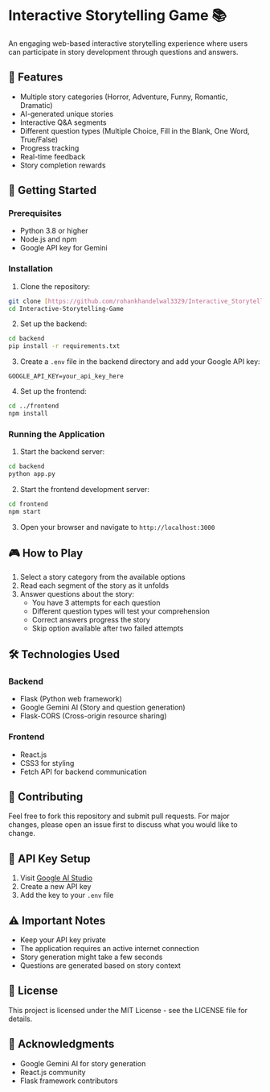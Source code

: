 # Interactive Storytelling Game 📚

An engaging web-based interactive storytelling experience where users can participate in story development through questions and answers.

## 🌟 Features

- Multiple story categories (Horror, Adventure, Funny, Romantic, Dramatic)
- AI-generated unique stories
- Interactive Q&A segments
- Different question types (Multiple Choice, Fill in the Blank, One Word, True/False)
- Progress tracking
- Real-time feedback
- Story completion rewards

## 🚀 Getting Started

### Prerequisites

- Python 3.8 or higher
- Node.js and npm
- Google API key for Gemini

### Installation

1. Clone the repository:
```bash
git clone [https://github.com/rohankhandelwal3329/Interactive_Storytelling_Game]
cd Interactive-Storytelling-Game
```

2. Set up the backend:
```bash
cd backend
pip install -r requirements.txt
```

3. Create a `.env` file in the backend directory and add your Google API key:
```
GOOGLE_API_KEY=your_api_key_here
```

4. Set up the frontend:
```bash
cd ../frontend
npm install
```

### Running the Application

1. Start the backend server:
```bash
cd backend
python app.py
```

2. Start the frontend development server:
```bash
cd frontend
npm start
```

3. Open your browser and navigate to `http://localhost:3000`

## 🎮 How to Play

1. Select a story category from the available options
2. Read each segment of the story as it unfolds
3. Answer questions about the story:
   - You have 3 attempts for each question
   - Different question types will test your comprehension
   - Correct answers progress the story
   - Skip option available after two failed attempts

## 🛠️ Technologies Used

### Backend
- Flask (Python web framework)
- Google Gemini AI (Story and question generation)
- Flask-CORS (Cross-origin resource sharing)

### Frontend
- React.js
- CSS3 for styling
- Fetch API for backend communication

## 📝 Contributing

Feel free to fork this repository and submit pull requests. For major changes, please open an issue first to discuss what you would like to change.

## 🔑 API Key Setup

1. Visit [Google AI Studio](https://makersuite.google.com/app/apikey)
2. Create a new API key
3. Add the key to your `.env` file

## ⚠️ Important Notes

- Keep your API key private
- The application requires an active internet connection
- Story generation might take a few seconds
- Questions are generated based on story context

## 📝 License

This project is licensed under the MIT License - see the LICENSE file for details.

## 🤝 Acknowledgments

- Google Gemini AI for story generation
- React.js community
- Flask framework contributors

